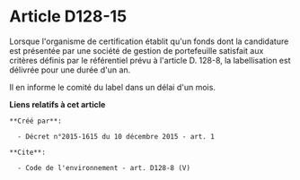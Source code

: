 # Article D128-15

Lorsque l'organisme de certification établit qu'un fonds dont la candidature est présentée par une société de gestion de
portefeuille satisfait aux critères définis par le référentiel prévu à l'article D. 128-8, la labellisation est délivrée pour
une durée d'un an. 

Il en informe le comité du label dans un délai d'un mois.

**Liens relatifs à cet article**

	**Créé par**:

	  - Décret n°2015-1615 du 10 décembre 2015 - art. 1

	**Cite**:

	  - Code de l'environnement - art. D128-8 (V)
